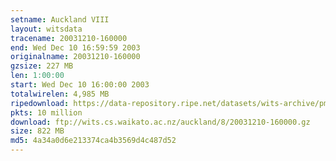 ```yaml
---
setname: Auckland VIII
layout: witsdata
tracename: 20031210-160000
end: Wed Dec 10 16:59:59 2003
originalname: 20031210-160000
gzsize: 227 MB
len: 1:00:00
start: Wed Dec 10 16:00:00 2003
totalwirelen: 4,985 MB
ripedownload: https://data-repository.ripe.net/datasets/wits-archive/pma/long/auck/8//20031210-160000.gz
pkts: 10 million
download: ftp://wits.cs.waikato.ac.nz/auckland/8/20031210-160000.gz
size: 822 MB
md5: 4a34a0d6e213374ca4b3569d4c487d52
---
```

